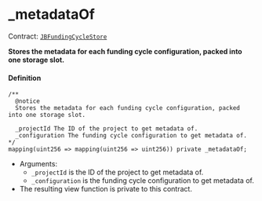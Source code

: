 # \_metadataOf

Contract: [`JBFundingCycleStore`](/dev/api/contracts/jbfundingcyclestore/README.md)​‌

**Stores the metadata for each funding cycle configuration, packed into one storage slot.**

#### Definition

```
/**
  @notice
  Stores the metadata for each funding cycle configuration, packed into one storage slot.

  _projectId The ID of the project to get metadata of.
  _configuration The funding cycle configuration to get metadata of.
*/
mapping(uint256 => mapping(uint256 => uint256)) private _metadataOf;
```

- Arguments:
  - `_projectId` is the ID of the project to get metadata of.
  - `_configuration` is the funding cycle configuration to get metadata of.
- The resulting view function is private to this contract.

